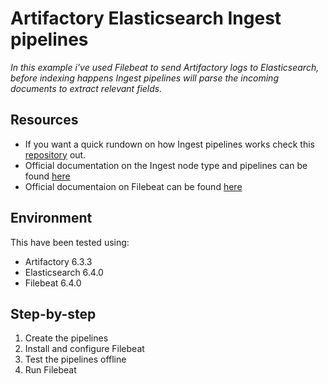 # Artifactory Elasticsearch Ingest pipelines

_In this example i've used Filebeat to send Artifactory logs to Elasticsearch, before indexing happens Ingest pipelines will parse the incoming documents to extract relevant fields._

## Resources

* If you want a quick rundown on how Ingest pipelines works check this [repository](https://github.com/mikejoh/elasticsearch-ingest-pipeline-examples) out.
* Official documentation on the Ingest node type and pipelines can be found [here](https://www.elastic.co/guide/en/elasticsearch/reference/6.4/ingest.html)
* Official documentaion on Filebeat can be found [here](https://www.elastic.co/guide/en/beats/filebeat/current/filebeat-getting-started.html)

## Environment

This have been tested using:
* Artifactory 6.3.3
* Elasticsearch 6.4.0
* Filebeat 6.4.0

## Step-by-step

1. Create the pipelines
2. Install and configure Filebeat
3. Test the pipelines offline
4. Run Filebeat

